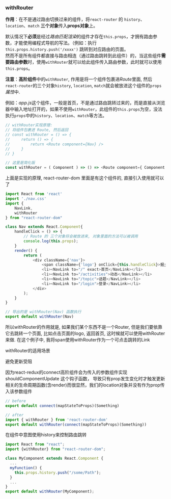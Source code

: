 ### withRouter

**作用**：在不是通过路由切换过来的组件，将`react-router` 的 `history`、`location`、`match` **三个对象**传入**props对象**上。
 
默认情况下**必须**是经过*路由匹配渲染*的组件才存在`this.props`，才拥有路由参数，才能使用编程式导航的写法。（例如：执行 `this.props.history.push('/xxxx')` 跳转到对应路由的页面。<br/>
然而不是所有组件都直接与路由相连（通过路由跳转到此组件）的，当这些组件**需要路由参数**时，使用`withRouter`就可以给此组件传入路由参数，此时就可以使用`this.props`。
 
**注意**：**高阶组件**中的`withRouter`, 作用是将一个组件包裹进*Route*里面, 然后`react-router`的三个对象`history`, `location`, `match`就会被放进这个组件的`props`*属性*中.

例如：*app.js*这个组件，一般是首页，不是通过路由跳转过来的，而是直接从浏览器中输入地址打开的，如果不使用`withRouter`，此组件的`this.props`为空，没法执行`props`中的`history`、`location`、`match`等方法。

```js
// withRouter实现原理: 
// 将组件包裹进 Route, 然后返回
// const withRouter = () => {
//     return () => {
//         return <Route component={Nav} />
//     }
// }

// 这里是简化版
const withRouter = ( Component ) => () => <Route component={ Component }/>
```
上面是实现的原理, react-router-dom 里面是有这个组件的, 直接引入使用就可以了

```js
import React from 'react'
import './nav.css'
import {
    NavLink,
    withRouter
} from "react-router-dom"

class Nav extends React.Component{
    handleClick = () => {
        // Route 的 三个对象将会被放进来, 对象里面的方法可以被调用
        console.log(this.props);
    }
    render() {
        return (
            <div className={'nav'}>
                <span className={'logo'} onClick={this.handleClick}>掘土社区</span>
                <li><NavLink to="/" exact>首页</NavLink></li>
                <li><NavLink to="/activities">动态</NavLink></li>
                <li><NavLink to="/topic">话题</NavLink></li>
                <li><NavLink to="/login">登录</NavLink></li>
            </div>
        );
    }
}

// 导出的是 withRouter(Nav) 函数执行
export default withRouter(Nav)
```
所以withRouter的作用就是, 如果我们某个东西不是一个Router, 但是我们要依靠它去跳转一个页面, 比如点击页面的logo, 返回首页, 这时候就可以使用withRouter来做.
在这个例子中, 我将span使用withRouter作为一个可点击跳转的Link


withRouter的适用场景

避免更新受阻

因为react-redux的connect高阶组件会为传入的参数组件实现shouldComponentUpdate 这个钩子函数，
导致只有prop发生变化时才触发更新相关的生命周期函数(含render)而很显然，我们的location对象并没有作为prop传入该参数组件
```js
// before
export default connect(mapStateToProps)(Something)

// after
import { withRouter } from 'react-router-dom'
export default withRouter(connect(mapStateToProps)(Something))
```
在组件中意图使用history来控制路由跳转

```js
import React from "react";
import {withRouter} from "react-router-dom";

class MyComponent extends React.Component {
  ...
  myFunction() {
    this.props.history.push("/some/Path");
  }
  ...
}
export default withRouter(MyComponent);
```
